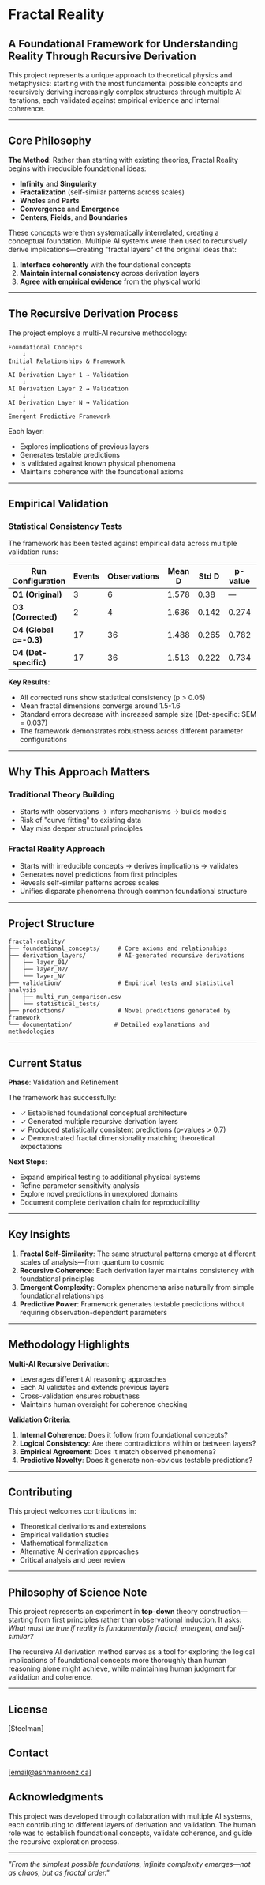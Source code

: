 # Fractal Reality

## A Foundational Framework for Understanding Reality Through Recursive Derivation

This project represents a unique approach to theoretical physics and metaphysics: starting with the most fundamental possible concepts and recursively deriving increasingly complex structures through multiple AI iterations, each validated against empirical evidence and internal coherence.

---

## Core Philosophy

**The Method**: Rather than starting with existing theories, Fractal Reality begins with irreducible foundational ideas:

- **Infinity** and **Singularity**
- **Fractalization** (self-similar patterns across scales)
- **Wholes** and **Parts**
- **Convergence** and **Emergence**
- **Centers**, **Fields**, and **Boundaries**

These concepts were then systematically interrelated, creating a conceptual foundation. Multiple AI systems were then used to recursively derive implications—creating "fractal layers" of the original ideas that:

1. **Interface coherently** with the foundational concepts
2. **Maintain internal consistency** across derivation layers
3. **Agree with empirical evidence** from the physical world

---

## The Recursive Derivation Process

The project employs a multi-AI recursive methodology:

```
Foundational Concepts
    ↓
Initial Relationships & Framework
    ↓
AI Derivation Layer 1 → Validation
    ↓
AI Derivation Layer 2 → Validation
    ↓
AI Derivation Layer N → Validation
    ↓
Emergent Predictive Framework
```

Each layer:
- Explores implications of previous layers
- Generates testable predictions
- Is validated against known physical phenomena
- Maintains coherence with the foundational axioms

---

## Empirical Validation

### Statistical Consistency Tests

The framework has been tested against empirical data across multiple validation runs:

| Run Configuration | Events | Observations | Mean D | Std D | p-value | Consistent |
|------------------|--------|--------------|--------|-------|---------|------------|
| **O1 (Original)** | 3 | 6 | 1.578 | 0.38 | — | ? |
| **O3 (Corrected)** | 2 | 4 | 1.636 | 0.142 | 0.274 | ✓ |
| **O4 (Global c=-0.3)** | 17 | 36 | 1.488 | 0.265 | 0.782 | ✓ |
| **O4 (Det-specific)** | 17 | 36 | 1.513 | 0.222 | 0.734 | ✓ |

**Key Results**:
- All corrected runs show statistical consistency (p > 0.05)
- Mean fractal dimensions converge around 1.5-1.6
- Standard errors decrease with increased sample size (Det-specific: SEM = 0.037)
- The framework demonstrates robustness across different parameter configurations

---

## Why This Approach Matters

### Traditional Theory Building
- Starts with observations → infers mechanisms → builds models
- Risk of "curve fitting" to existing data
- May miss deeper structural principles

### Fractal Reality Approach
- Starts with irreducible concepts → derives implications → validates
- Generates novel predictions from first principles
- Reveals self-similar patterns across scales
- Unifies disparate phenomena through common foundational structure

---

## Project Structure

```
fractal-reality/
├── foundational_concepts/     # Core axioms and relationships
├── derivation_layers/         # AI-generated recursive derivations
│   ├── layer_01/
│   ├── layer_02/
│   └── layer_N/
├── validation/                # Empirical tests and statistical analysis
│   ├── multi_run_comparison.csv
│   └── statistical_tests/
├── predictions/               # Novel predictions generated by framework
└── documentation/            # Detailed explanations and methodologies
```

---

## Current Status

**Phase**: Validation and Refinement

The framework has successfully:
- ✓ Established foundational conceptual architecture
- ✓ Generated multiple recursive derivation layers
- ✓ Produced statistically consistent predictions (p-values > 0.7)
- ✓ Demonstrated fractal dimensionality matching theoretical expectations

**Next Steps**:
- Expand empirical testing to additional physical systems
- Refine parameter sensitivity analysis
- Explore novel predictions in unexplored domains
- Document complete derivation chain for reproducibility

---

## Key Insights

1. **Fractal Self-Similarity**: The same structural patterns emerge at different scales of analysis—from quantum to cosmic
2. **Recursive Coherence**: Each derivation layer maintains consistency with foundational principles
3. **Emergent Complexity**: Complex phenomena arise naturally from simple foundational relationships
4. **Predictive Power**: Framework generates testable predictions without requiring observation-dependent parameters

---

## Methodology Highlights

**Multi-AI Recursive Derivation**:
- Leverages different AI reasoning approaches
- Each AI validates and extends previous layers
- Cross-validation ensures robustness
- Maintains human oversight for coherence checking

**Validation Criteria**:
1. **Internal Coherence**: Does it follow from foundational concepts?
2. **Logical Consistency**: Are there contradictions within or between layers?
3. **Empirical Agreement**: Does it match observed phenomena?
4. **Predictive Novelty**: Does it generate non-obvious testable predictions?

---

## Contributing

This project welcomes contributions in:
- Theoretical derivations and extensions
- Empirical validation studies
- Mathematical formalization
- Alternative AI derivation approaches
- Critical analysis and peer review

---

## Philosophy of Science Note

This project represents an experiment in **top-down** theory construction—starting from first principles rather than observational induction. It asks: *What must be true if reality is fundamentally fractal, emergent, and self-similar?*

The recursive AI derivation method serves as a tool for exploring the logical implications of foundational concepts more thoroughly than human reasoning alone might achieve, while maintaining human judgment for validation and coherence.

---

## License

[Steelman]

## Contact

[email@ashmanroonz.ca]
## Acknowledgments

This project was developed through collaboration with multiple AI systems, each contributing to different layers of derivation and validation. The human role was to establish foundational concepts, validate coherence, and guide the recursive exploration process.

---

*"From the simplest possible foundations, infinite complexity emerges—not as chaos, but as fractal order."*
